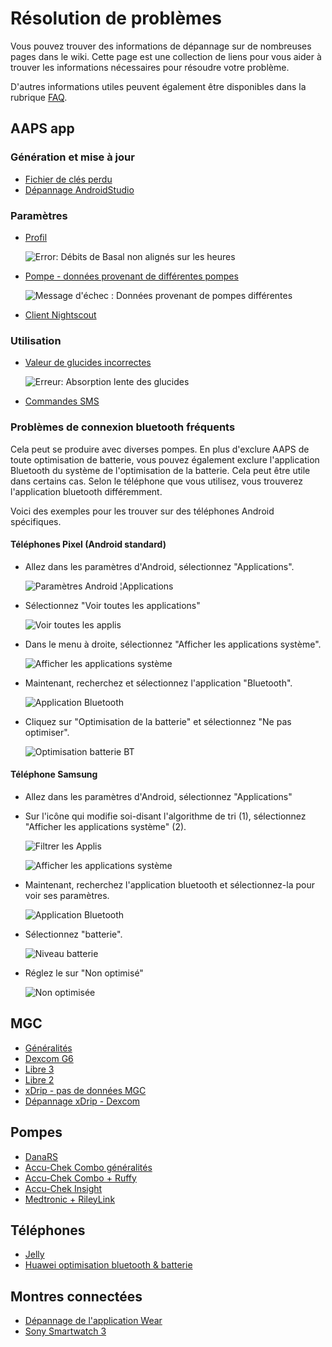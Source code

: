 # Résolution de problèmes

Vous pouvez trouver des informations de dépannage sur de nombreuses pages dans le wiki. Cette page est une collection de liens pour vous aider à trouver les informations nécessaires pour résoudre votre problème.

D'autres informations utiles peuvent également être disponibles dans la rubrique [FAQ](../Getting-Started/FAQ.html).

## AAPS app

### Génération et mise à jour

* [Fichier de clés perdu](troubleshooting_androidstudio-lost-keystore)
* [Dépannage AndroidStudio](../Installing-AndroidAPS/troubleshooting_androidstudio.md)

### Paramètres
* [Profil](Profiles-troubleshooting-profile-errors)

  ![Error: Débits de Basal non alignés sur les heures](../images/Screen_DifferentPump.png)

* [Pompe - données provenant de différentes pompes](../Installing-AndroidAPS/update3_0.html#failure-message-data-from-different-pump)

  ![Message d'échec : Données provenant de pompes différentes](../images/BasalNotAlignedToHours2.png)

* [Client Nightscout](../Usage/Troubleshooting-NSClient.html)

### Utilisation
* [Valeur de glucides incorrectes](COB-calculation-detection-of-wrong-cob-values)

   ![Erreur: Absorption lente des glucides](../images/Calculator_SlowCarbAbsorption.png)

* [Commandes SMS](SMS-Commands-troubleshooting)

### Problèmes de connexion bluetooth fréquents

Cela peut se produire avec diverses pompes. En plus d'exclure AAPS de toute optimisation de batterie, vous pouvez également exclure l'application Bluetooth du système de l'optimisation de la batterie. Cela peut être utile dans certains cas. Selon le téléphone que vous utilisez, vous trouverez l'application bluetooth différemment.

Voici des exemples pour les trouver sur des téléphones Android spécifiques.


#### Téléphones Pixel (Android standard)

* Allez dans les paramètres d'Android, sélectionnez "Applications".

  ![Paramètres Android ¦Applications](../images/troubleshooting/pixel/01_androidsettings.png)

* Sélectionnez "Voir toutes les applications"

  ![Voir toutes les applis](../images/troubleshooting/pixel/02_apps.png)

* Dans le menu à droite, sélectionnez "Afficher les applications système".

  ![Afficher les applications système](../images/troubleshooting/pixel/03_allapps.png)

* Maintenant, recherchez et sélectionnez l'application "Bluetooth".

  ![Application Bluetooth](../images/troubleshooting/pixel/03_bluetooth.png)

* Cliquez sur "Optimisation de la batterie" et sélectionnez "Ne pas optimiser".

  ![Optimisation batterie BT](../images/troubleshooting/pixel/04_btunrestricted.png)


#### Téléphone Samsung

* Allez dans les paramètres d'Android, sélectionnez "Applications"

* Sur l'icône qui modifie soi-disant l'algorithme de tri (1), sélectionnez "Afficher les applications système" (2).

  ![Filtrer les Applis](../images/troubleshooting/samsung/Samsung01_Apps.png)

  ![Afficher les applications système](../images/troubleshooting/samsung/Samsung02_ShowSystemApps.png)

* Maintenant, recherchez l'application bluetooth et sélectionnez-la pour voir ses paramètres.

  ![Application Bluetooth](../images/troubleshooting/samsung/Samsung03_BtApp.png)

* Sélectionnez "batterie".

  ![Niveau batterie](../images/troubleshooting/samsung/Samsung04_Battery.png)

* Réglez le sur "Non optimisé"

  ![Non optimisée](../images/troubleshooting/samsung/Samsung05_NotOptimized.png)


## MGC

* [Généralités](GeneralCGMRecommendation-troubleshooting)
* [Dexcom G6](DexcomG6-troubleshooting-g6)
* [Libre 3](Libre3-experiences-and-troubleshooting)
* [Libre 2](Libre2-experiences-and-troubleshooting)
* [xDrip - pas de données MGC](xdrip-identify-receiver)
* [Dépannage xDrip - Dexcom](xdrip-troubleshooting-dexcom-g5-g6-and-xdrip)

## Pompes

* [DanaRS](DanaRS-Insulin-Pump-dana-rs-specific-errors)
* [Accu-Chek Combo généralités](Accu-Chek-Combo-Tips-for-Basic-usage)
* [Accu-Chek Combo + Ruffy](Accu-Chek-Combo-Pump-why-pairing-with-the-pump-does-not-work-with-the-app-ruffy)
* [Accu-Chek Insight](Accu-Chek-Insight-Pump-insight-specific-errors)
* [Medtronic + RileyLink](MedtronicPump-what-to-do-if-i-loose-connection-to-rileylink-and-or-pump)

## Téléphones

* [Jelly](../Usage/jelly.md)
* [Huawei optimisation bluetooth & batterie](../Usage/huawei.md)

## Montres connectées

* [Dépannage de l'application Wear](Watchfaces-troubleshooting-the-wear-app)
* [Sony Smartwatch 3](../Usage/SonySW3.md)
